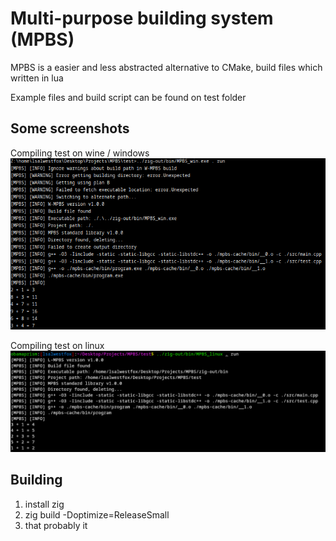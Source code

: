 # Multi-purpose building system (MPBS)
MPBS is a easier and less abstracted alternative to CMake, build files which written in lua

Example files and build script can be found on test folder

## Some screenshots

Compiling test on wine / windows
![](./Screenshot_20250530_204426.png)

Compiling test on linux
![](./Screenshot_20250530_204623.png)

## Building

1. install zig
2. zig build -Doptimize=ReleaseSmall
3. that probably it